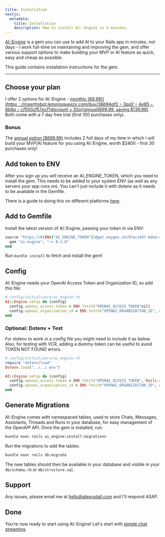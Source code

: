 ```yaml
---
title: Installation
nextjs:
  metadata:
    title: Installation
    description: How to install AI::Engine in 5 minutes.
---
```


[AI::Engine](https://insertrobot.com) is a gem you can use to add AI to your Rails app in minutes, not days - I work full-time on maintaining and improving the gem, and offer various support options to make building your MVP or AI feature as quick, easy and cheap as possible.

This guide contains installation instructions for the gem.

---

## Choose your plan

I offer 2 options for AI::Engine - [monthly ($69.99)](https://insertrobot.lemonsqueezy.com/buy/38b94af2-3aa2-4e85-8b9a-cf550cf57ecf?discount=0) or [annual ($699.99, saving $139.89)](https://insertrobot.lemonsqueezy.com/buy/159e9402-f971-4dcc-870a-ad0f2e19f899). Both come with a 7 day free trial (first 100 purchases only).

### Bonus

The [annual option ($699.99)](https://insertrobot.lemonsqueezy.com/buy/159e9402-f971-4dcc-870a-ad0f2e19f899) includes 2 full days of my time in which I will build your MVP/AI feature for you using AI::Engine, worth $2400 - first 30 purchases only!

## Add token to ENV

After you sign up you will receive an AI_ENGINE_TOKEN, which you need to install the gem. This needs to be added to your system ENV (as well as any servers your app runs on). You can't just include it with dotenv as it needs to be available in the Gemfile.

There is a guide to doing this on different platforms [here](https://chlee.co/how-to-setup-environment-variables-for-windows-mac-and-linux/).

## Add to Gemfile

Install the latest version of AI::Engine, passing your token in via ENV:

```ruby
source "https://#{ENV["AI_ENGINE_TOKEN"]}@get.keygen.sh/97ac1497-64bd-4754-8336-d709b6df18b1/0.3.0" do
  gem "ai-engine", "~> 0.3.0"
end
```

Run `bundle install` to fetch and install the gem!

## Config

AI::Engine needs your OpenAI Access Token and Organization ID, so add this file:

```ruby
# config/initializers/ai_engine.rb
AI::Engine.setup do |config|
  config.openai_access_token = ENV.fetch("OPENAI_ACCESS_TOKEN"nil)
  config.openai_organization_id = ENV.fetch("OPENAI_ORGANIZATION_ID", nil)
end
```

### Optional: Dotenv + Test

For dotenv to work in a config file you might need to include it as below. Also, for testing with VCR, adding a dummy-token can be useful to avoid TOKEN NOT FOUND errors.

```ruby
# config/initializers/ai_engine.rb
require "dotenv/load"
Dotenv.load("../../.env")

AI::Engine.setup do |config|
  config.openai_access_token = ENV.fetch("OPENAI_ACCESS_TOKEN", Rails.env.test? ? "dummy-token" : nil)
  config.openai_organization_id = ENV.fetch("OPENAI_ORGANIZATION_ID", nil)
end
```

## Generate Migrations

AI::Engine comes with namespaced tables, used to store Chats, Messages, Assistants, Threads and Runs in your database, for easy management of the OpenAI&#174; API. Once the gem is installed, run:

```bash
bundle exec rails ai_engine:install:migrations
```

Run the migrations to add the tables:

```bash
bundle exec rails db:migrate
```

The new tables should then be available in your database and visible in your `db/schema.rb` or `db/structure.sql`.

## Support

Any issues, please email me at [hello@alexrudall.com](hello@alexrudall.com) and I'll respond ASAP.

## Done

You're now ready to start using AI::Engine! Let's start with [simple chat streaming](/docs/chattable).
